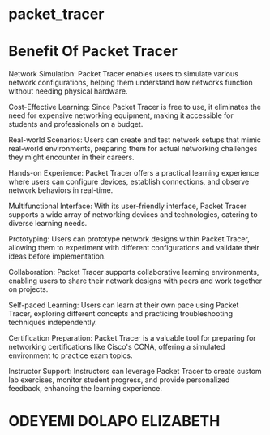 # packet_tracer

# Benefit Of Packet Tracer

Network Simulation: Packet Tracer enables users to simulate various network configurations, helping them understand how networks function without needing physical hardware.


Cost-Effective Learning: Since Packet Tracer is free to use, it eliminates the need for expensive networking equipment, making it accessible for students and professionals on a budget.


Real-world Scenarios: Users can create and test network setups that mimic real-world environments, preparing them for actual networking challenges they might encounter in their careers.


Hands-on Experience: Packet Tracer offers a practical learning experience where users can configure devices, establish connections, and observe network behaviors in real-time.


Multifunctional Interface: With its user-friendly interface, Packet Tracer supports a wide array of networking devices and technologies, catering to diverse learning needs.


Prototyping: Users can prototype network designs within Packet Tracer, allowing them to experiment with different configurations and validate their ideas before implementation.


Collaboration: Packet Tracer supports collaborative learning environments, enabling users to share their network designs with peers and work together on projects.


Self-paced Learning: Users can learn at their own pace using Packet Tracer, exploring different concepts and practicing troubleshooting techniques independently.


Certification Preparation: Packet Tracer is a valuable tool for preparing for networking certifications like Cisco's CCNA, offering a simulated environment to practice exam topics.


Instructor Support: Instructors can leverage Packet Tracer to create custom lab exercises, monitor student progress, and provide personalized feedback, enhancing the learning experience.









# ODEYEMI DOLAPO ELIZABETH
